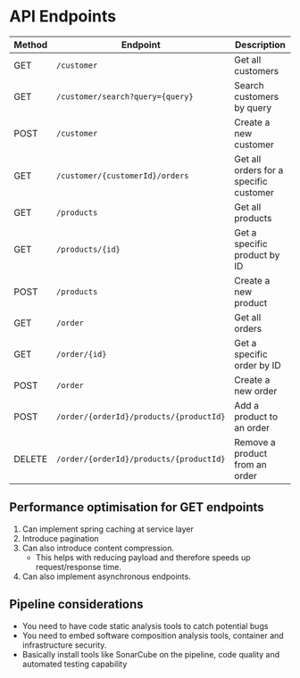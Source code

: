 # API Endpoints
| Method  | Endpoint                          | Description                                  |
|---------|-----------------------------------|----------------------------------------------|
| GET     | `/customer`                       | Get all customers                            |
| GET     | `/customer/search?query={query}`  | Search customers by query                    |
| POST    | `/customer`                       | Create a new customer                        |
| GET     | `/customer/{customerId}/orders`   | Get all orders for a specific customer       |
| GET     | `/products`                       | Get all products                             |
| GET     | `/products/{id}`                  | Get a specific product by ID                 |
| POST    | `/products`                       | Create a new product                         |
| GET     | `/order`                          | Get all orders                               |
| GET     | `/order/{id}`                     | Get a specific order by ID                   |
| POST    | `/order`                          | Create a new order                           |
| POST    | `/order/{orderId}/products/{productId}` | Add a product to an order             |
| DELETE  | `/order/{orderId}/products/{productId}` | Remove a product from an order        |

## Performance optimisation for GET endpoints

1. Can implement spring caching at service layer
2. Introduce pagination 
3. Can also introduce content compression.
    - This helps with reducing payload and therefore speeds up request/response time.
4. Can also implement asynchronous endpoints.

## Pipeline considerations
   - You need to have code static analysis tools to catch potential bugs
   - You need to embed software composition analysis tools, container and infrastructure security.
   - Basically install tools like SonarCube on the pipeline, code quality and automated testing capability